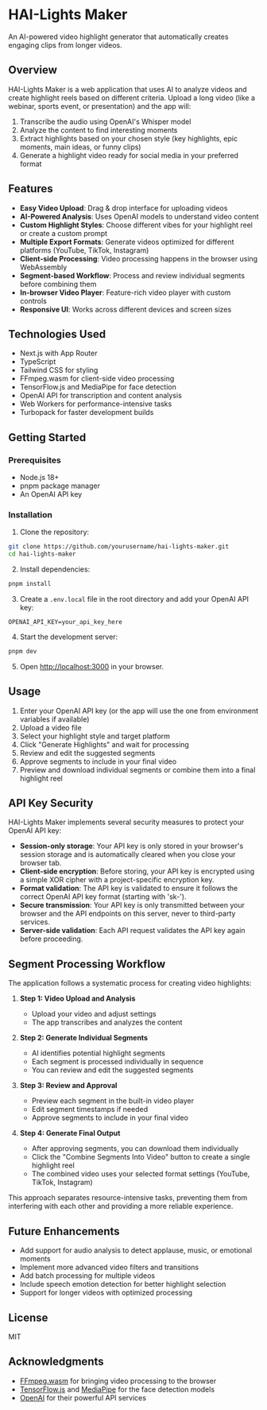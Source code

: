# HAI-Lights Maker

An AI-powered video highlight generator that automatically creates engaging clips from longer videos.

## Overview

HAI-Lights Maker is a web application that uses AI to analyze videos and create highlight reels based on different criteria. Upload a long video (like a webinar, sports event, or presentation) and the app will:

1. Transcribe the audio using OpenAI's Whisper model
2. Analyze the content to find interesting moments
3. Extract highlights based on your chosen style (key highlights, epic moments, main ideas, or funny clips)
4. Generate a highlight video ready for social media in your preferred format

## Features

- **Easy Video Upload**: Drag & drop interface for uploading videos
- **AI-Powered Analysis**: Uses OpenAI models to understand video content
- **Custom Highlight Styles**: Choose different vibes for your highlight reel or create a custom prompt
- **Multiple Export Formats**: Generate videos optimized for different platforms (YouTube, TikTok, Instagram)
- **Client-side Processing**: Video processing happens in the browser using WebAssembly
- **Segment-based Workflow**: Process and review individual segments before combining them
- **In-browser Video Player**: Feature-rich video player with custom controls
- **Responsive UI**: Works across different devices and screen sizes

## Technologies Used

- Next.js with App Router
- TypeScript
- Tailwind CSS for styling
- FFmpeg.wasm for client-side video processing
- TensorFlow.js and MediaPipe for face detection
- OpenAI API for transcription and content analysis
- Web Workers for performance-intensive tasks
- Turbopack for faster development builds

## Getting Started

### Prerequisites

- Node.js 18+
- pnpm package manager
- An OpenAI API key

### Installation

1. Clone the repository:

```bash
git clone https://github.com/yourusername/hai-lights-maker.git
cd hai-lights-maker
```

2. Install dependencies:

```bash
pnpm install
```

3. Create a `.env.local` file in the root directory and add your OpenAI API key:

```
OPENAI_API_KEY=your_api_key_here
```

4. Start the development server:

```bash
pnpm dev
```

5. Open [http://localhost:3000](http://localhost:3000) in your browser.

## Usage

1. Enter your OpenAI API key (or the app will use the one from environment variables if available)
2. Upload a video file
3. Select your highlight style and target platform
4. Click "Generate Highlights" and wait for processing
5. Review and edit the suggested segments
6. Approve segments to include in your final video
7. Preview and download individual segments or combine them into a final highlight reel

## API Key Security

HAI-Lights Maker implements several security measures to protect your OpenAI API key:

- **Session-only storage**: Your API key is only stored in your browser's session storage and is automatically cleared when you close your browser tab.
- **Client-side encryption**: Before storing, your API key is encrypted using a simple XOR cipher with a project-specific encryption key.
- **Format validation**: The API key is validated to ensure it follows the correct OpenAI API key format (starting with 'sk-').
- **Secure transmission**: Your API key is only transmitted between your browser and the API endpoints on this server, never to third-party services.
- **Server-side validation**: Each API request validates the API key again before proceeding.


## Segment Processing Workflow

The application follows a systematic process for creating video highlights:

1. **Step 1: Video Upload and Analysis**
   - Upload your video and adjust settings
   - The app transcribes and analyzes the content

2. **Step 2: Generate Individual Segments**
   - AI identifies potential highlight segments
   - Each segment is processed individually in sequence
   - You can review and edit the suggested segments

3. **Step 3: Review and Approval**
   - Preview each segment in the built-in video player
   - Edit segment timestamps if needed
   - Approve segments to include in your final video

4. **Step 4: Generate Final Output**
   - After approving segments, you can download them individually
   - Click the "Combine Segments Into Video" button to create a single highlight reel
   - The combined video uses your selected format settings (YouTube, TikTok, Instagram)

This approach separates resource-intensive tasks, preventing them from interfering with each other and providing a more reliable experience.

## Future Enhancements

- Add support for audio analysis to detect applause, music, or emotional moments
- Implement more advanced video filters and transitions
- Add batch processing for multiple videos
- Include speech emotion detection for better highlight selection
- Support for longer videos with optimized processing

## License

MIT

## Acknowledgments

- [FFmpeg.wasm](https://github.com/ffmpegwasm/ffmpeg.wasm) for bringing video processing to the browser
- [TensorFlow.js](https://www.tensorflow.org/js) and [MediaPipe](https://mediapipe.dev/) for the face detection models
- [OpenAI](https://openai.com/) for their powerful API services
